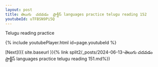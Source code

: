 ```yaml
---
layout: post
title: తెలుగు  చదవడం  ప్రాక్టీస్ languages practice telugu reading 152
youtubeId: uTFBSN9Pi5Q
---
```

 
 
Telugu reading practice
 
 
 
 
 


{% include youtubePlayer.html id=page.youtubeId %}
 
[Next]({{ site.baseurl }}{% link  split2/_posts/2024-06-13-తెలుగు  చదవడం  ప్రాక్టీస్ languages practice telugu reading 151.md%})
 
